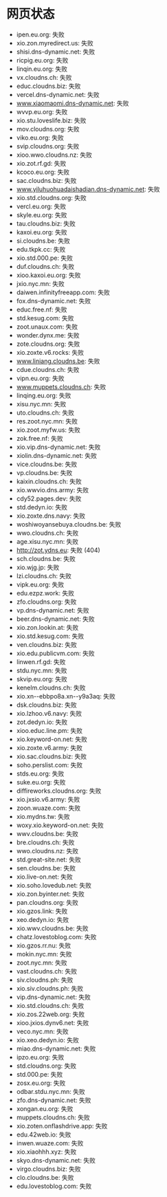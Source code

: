 # 网页状态
- ipen.eu.org: 失败
- xio.zon.myredirect.us: 失败
- shisi.dns-dynamic.net: 失败
- ricpig.eu.org: 失败
- linqin.eu.org: 失败
- vx.cloudns.ch: 失败
- educ.cloudns.biz: 失败
- vercel.dns-dynamic.net: 失败
- www.xiaomaomi.dns-dynamic.net: 失败
- wvvp.eu.org: 失败
- xio.stu.loveslife.biz: 失败
- mov.cloudns.org: 失败
- viko.eu.org: 失败
- svip.cloudns.org: 失败
- xioo.wwo.cloudns.nz: 失败
- xio.zot.rf.gd: 失败
- kcoco.eu.org: 失败
- sac.cloudns.biz: 失败
- www.yiluhuohuadaishadian.dns-dynamic.net: 失败
- xio.std.cloudns.org: 失败
- vercl.eu.org: 失败
- skyle.eu.org: 失败
- tau.cloudns.biz: 失败
- kaxoi.eu.org: 失败
- si.cloudns.be: 失败
- edu.tkpk.cc: 失败
- xio.std.000.pe: 失败
- duf.cloudns.ch: 失败
- xioo.kaxoi.eu.org: 失败
- jxio.nyc.mn: 失败
- daiwen.infinityfreeapp.com: 失败
- fox.dns-dynamic.net: 失败
- educ.free.nf: 失败
- std.kesug.com: 失败
- zoot.unaux.com: 失败
- wonder.dynx.me: 失败
- zote.cloudns.org: 失败
- xio.zoxte.v6.rocks: 失败
- www.liniang.cloudns.be: 失败
- cdue.cloudns.ch: 失败
- vipn.eu.org: 失败
- www.muppets.cloudns.ch: 失败
- linqing.eu.org: 失败
- xisu.nyc.mn: 失败
- uto.cloudns.ch: 失败
- res.zoot.nyc.mn: 失败
- xio.zoot.myfw.us: 失败
- zok.free.nf: 失败
- xio.vip.dns-dynamic.net: 失败
- xiolin.dns-dynamic.net: 失败
- vice.cloudns.be: 失败
- vp.cloudns.be: 失败
- kaixin.cloudns.ch: 失败
- xio.wwvio.dns.army: 失败
- cdy52.pages.dev: 失败
- std.dedyn.io: 失败
- xio.zoxte.dns.navy: 失败
- woshiwoyansebuya.cloudns.be: 失败
- wwo.cloudns.ch: 失败
- age.xisu.nyc.mn: 失败
- http://zot.ydns.eu: 失败 (404)
- sch.cloudns.be: 失败
- xio.wjg.jp: 失败
- lzi.cloudns.ch: 失败
- vipk.eu.org: 失败
- edu.ezpz.work: 失败
- zfo.cloudns.org: 失败
- vp.dns-dynamic.net: 失败
- beer.dns-dynamic.net: 失败
- xio.zon.lookin.at: 失败
- xio.std.kesug.com: 失败
- ven.cloudns.biz: 失败
- xio.edu.publicvm.com: 失败
- linwen.rf.gd: 失败
- stdu.nyc.mn: 失败
- skvip.eu.org: 失败
- kenelm.cloudns.ch: 失败
- xio.xn--ebbpo8a.xn--y9a3aq: 失败
- dsk.cloudns.biz: 失败
- xio.lzhoo.v6.navy: 失败
- zot.dedyn.io: 失败
- xioo.educ.line.pm: 失败
- xio.keyword-on.net: 失败
- xio.zoxte.v6.army: 失败
- xio.sac.cloudns.biz: 失败
- soho.perslist.com: 失败
- stds.eu.org: 失败
- suke.eu.org: 失败
- diffireworks.cloudns.org: 失败
- xio.jxsio.v6.army: 失败
- zoon.wuaze.com: 失败
- xio.mydns.tw: 失败
- woxy.xio.keyword-on.net: 失败
- wwv.cloudns.be: 失败
- bre.cloudns.ch: 失败
- wwo.cloudns.nz: 失败
- std.great-site.net: 失败
- sen.cloudns.be: 失败
- xio.live-on.net: 失败
- xio.soho.lovedub.net: 失败
- xio.zon.byinter.net: 失败
- pan.cloudns.org: 失败
- xio.gzos.link: 失败
- xeo.dedyn.io: 失败
- xio.wwv.cloudns.be: 失败
- chatz.lovestoblog.com: 失败
- xio.gzos.rr.nu: 失败
- mokin.nyc.mn: 失败
- zoot.nyc.mn: 失败
- vast.cloudns.ch: 失败
- siv.cloudns.ph: 失败
- xio.siv.cloudns.ph: 失败
- vip.dns-dynamic.net: 失败
- xio.std.cloudns.ch: 失败
- xio.zos.22web.org: 失败
- xioo.jxios.dynv6.net: 失败
- veco.nyc.mn: 失败
- xio.xeo.dedyn.io: 失败
- miao.dns-dynamic.net: 失败
- ipzo.eu.org: 失败
- std.cloudns.org: 失败
- std.000.pe: 失败
- zosx.eu.org: 失败
- odbar.stdu.nyc.mn: 失败
- zfo.dns-dynamic.net: 失败
- xongan.eu.org: 失败
- muppets.cloudns.ch: 失败
- xio.zoten.onflashdrive.app: 失败
- edu.42web.io: 失败
- inwen.wuaze.com: 失败
- xio.xiaohhh.xyz: 失败
- skyo.dns-dynamic.net: 失败
- virgo.cloudns.biz: 失败
- clo.cloudns.be: 失败
- edu.lovestoblog.com: 失败
